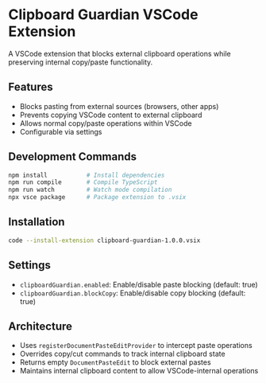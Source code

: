 # Clipboard Guardian VSCode Extension

A VSCode extension that blocks external clipboard operations while preserving internal copy/paste functionality.

## Features
- Blocks pasting from external sources (browsers, other apps)
- Prevents copying VSCode content to external clipboard
- Allows normal copy/paste operations within VSCode
- Configurable via settings

## Development Commands
```bash
npm install           # Install dependencies
npm run compile       # Compile TypeScript
npm run watch         # Watch mode compilation
npx vsce package      # Package extension to .vsix
```

## Installation
```bash
code --install-extension clipboard-guardian-1.0.0.vsix
```

## Settings
- `clipboardGuardian.enabled`: Enable/disable paste blocking (default: true)
- `clipboardGuardian.blockCopy`: Enable/disable copy blocking (default: true)

## Architecture
- Uses `registerDocumentPasteEditProvider` to intercept paste operations
- Overrides copy/cut commands to track internal clipboard state
- Returns empty `DocumentPasteEdit` to block external pastes
- Maintains internal clipboard content to allow VSCode-internal operations